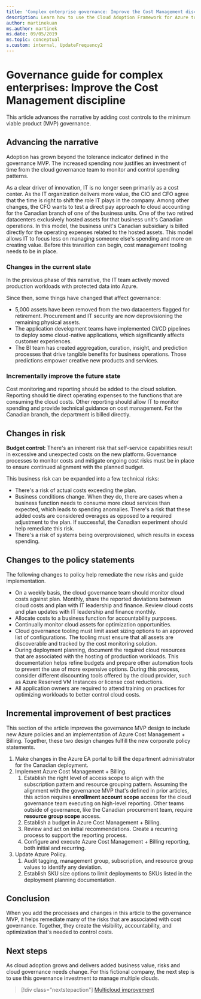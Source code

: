 ```yaml
---
title: 'Complex enterprise governance: Improve the Cost Management discipline'
description: Learn how to use the Cloud Adoption Framework for Azure to add cost controls to a complex governance minimum viable product (MVP).
author: martinekuan
ms.author: martinek
ms.date: 09/05/2019
ms.topic: conceptual
s.custom: internal, UpdateFrequency2
---
```


# Governance guide for complex enterprises: Improve the Cost Management discipline

This article advances the narrative by adding cost controls to the minimum viable product (MVP) governance.

## Advancing the narrative

Adoption has grown beyond the tolerance indicator defined in the governance MVP. The increased spending now justifies an investment of time from the cloud governance team to monitor and control spending patterns.

As a clear driver of innovation, IT is no longer seen primarily as a cost center. As the IT organization delivers more value, the CIO and CFO agree that the time is right to shift the role IT plays in the company. Among other changes, the CFO wants to test a direct pay approach to cloud accounting for the Canadian branch of one of the business units. One of the two retired datacenters exclusively hosted assets for that business unit's Canadian operations. In this model, the business unit's Canadian subsidiary is billed directly for the operating expenses related to the hosted assets. This model allows IT to focus less on managing someone else's spending and more on creating value. Before this transition can begin, cost management tooling needs to be in place.

### Changes in the current state

In the previous phase of this narrative, the IT team actively moved production workloads with protected data into Azure.

Since then, some things have changed that affect governance:

- 5,000 assets have been removed from the two datacenters flagged for retirement. Procurement and IT security are now deprovisioning the remaining physical assets.
- The application development teams have implemented CI/CD pipelines to deploy some cloud-native applications, which significantly affects customer experiences.
- The BI team has created aggregation, curation, insight, and prediction processes that drive tangible benefits for business operations. Those predictions empower creative new products and services.

### Incrementally improve the future state

Cost monitoring and reporting should be added to the cloud solution. Reporting should tie direct operating expenses to the functions that are consuming the cloud costs. Other reporting should allow IT to monitor spending and provide technical guidance on cost management. For the Canadian branch, the department is billed directly.

## Changes in risk

**Budget control:** There's an inherent risk that self-service capabilities result in excessive and unexpected costs on the new platform. Governance processes to monitor costs and mitigate ongoing cost risks must be in place to ensure continued alignment with the planned budget.

This business risk can be expanded into a few technical risks:

- There's a risk of actual costs exceeding the plan.
- Business conditions change. When they do, there are cases when a business function needs to consume more cloud services than expected, which leads to spending anomalies. There's a risk that these added costs are considered overages as opposed to a required adjustment to the plan. If successful, the Canadian experiment should help remediate this risk.
- There's a risk of systems being overprovisioned, which results in excess spending.

## Changes to the policy statements

The following changes to policy help remediate the new risks and guide implementation.

- On a weekly basis, the cloud governance team should monitor cloud costs against plan. Monthly, share the reported deviations between cloud costs and plan with IT leadership and finance. Review cloud costs and plan updates with IT leadership and finance monthly.
- Allocate costs to a business function for accountability purposes.
- Continually monitor cloud assets for optimization opportunities.
- Cloud governance tooling must limit asset sizing options to an approved list of configurations. The tooling must ensure that all assets are discoverable and tracked by the cost monitoring solution.
- During deployment planning, document the required cloud resources that are associated with the hosting of production workloads. This documentation helps refine budgets and prepare other automation tools to prevent the use of more expensive options. During this process, consider different discounting tools offered by the cloud provider, such as Azure Reserved VM Instances or license cost reductions.
- All application owners are required to attend training on practices for optimizing workloads to better control cloud costs.

## Incremental improvement of best practices

This section of the article improves the governance MVP design to include new Azure policies and an implementation of Azure Cost Management + Billing. Together, these two design changes fulfill the new corporate policy statements.

1. Make changes in the Azure EA portal to bill the department administrator for the Canadian deployment.
2. Implement Azure Cost Management + Billing.
    1. Establish the right level of access scope to align with the subscription pattern and resource grouping pattern. Assuming the alignment with the governance MVP that's defined in prior articles, this action requires **enrollment account scope** access for the cloud governance team executing on high-level reporting. Other teams outside of governance, like the Canadian procurement team, require **resource group scope** access.
    2. Establish a budget in Azure Cost Management + Billing.
    3. Review and act on initial recommendations. Create a recurring process to support the reporting process.
    4. Configure and execute Azure Cost Management + Billing reporting, both initial and recurring.
3. Update Azure Policy.
    1. Audit tagging, management group, subscription, and resource group values to identify any deviation.
    2. Establish SKU size options to limit deployments to SKUs listed in the deployment planning documentation.

## Conclusion

When you add the processes and changes in this article to the governance MVP, it helps remediate many of the risks that are associated with cost governance. Together, they create the visibility, accountability, and optimization that's needed to control costs.

## Next steps

As cloud adoption grows and delivers added business value, risks and cloud governance needs change. For this fictional company, the next step is to use this governance investment to manage multiple clouds.

> [!div class="nextstepaction"]
> [Multicloud improvement](./multicloud-improvement.md)
